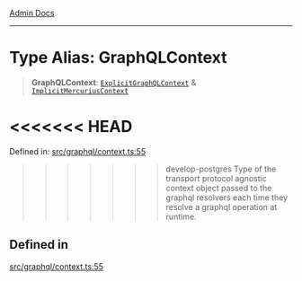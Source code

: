 [Admin Docs](/)

***

# Type Alias: GraphQLContext

> **GraphQLContext**: [`ExplicitGraphQLContext`](ExplicitGraphQLContext.md) & [`ImplicitMercuriusContext`](ImplicitMercuriusContext.md)

<<<<<<< HEAD
=======
Defined in: [src/graphql/context.ts:55](https://github.com/PalisadoesFoundation/talawa-api/blob/37e2d6abe1cabaa02f97a3c6c418b81e8fcb5a13/src/graphql/context.ts#L55)

>>>>>>> develop-postgres
Type of the transport protocol agnostic context object passed to the graphql resolvers each time they resolve a graphql operation at runtime.

## Defined in

[src/graphql/context.ts:55](https://github.com/NishantSinghhhhh/talawa-api/blob/ff0f1d6ae21d3428519b64e42fe3bfdff573cb6e/src/graphql/context.ts#L55)
